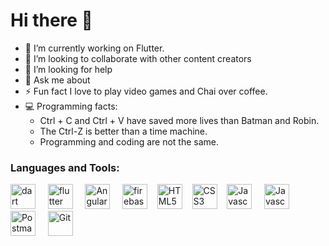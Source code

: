 ### 
<h1>Hi there 👋</h1>

- 🔭 I’m currently working on Flutter.
- 👯 I’m looking to collaborate with other content creators
- 🤔 I’m looking for help
- 💬 Ask me about
- ⚡ Fun fact I love to play video games and Chai over coffee.
- 💻 Programming facts: 
  - Ctrl + C and Ctrl + V have saved more lives than Batman and Robin.
  - The Ctrl-Z is better than a time machine.
  - Programming and coding are not the same.

### Languages and Tools:
<p align="left"><img src="https://www.vectorlogo.zone/logos/dartlang/dartlang-icon.svg" alt="dart" width="40" height="40"/> &nbsp; &nbsp;
   <img src="https://www.vectorlogo.zone/logos/flutterio/flutterio-icon.svg" alt="flutter" width="40" height="40"/> &nbsp; &nbsp; <img src="https://angular.io/assets/images/logos/angularjs/AngularJS-Shield.svg" alt="Angular" width="40" height="40"/> &nbsp; &nbsp;  <img src="https://www.vectorlogo.zone/logos/firebase/firebase-icon.svg" alt="firebase" width="40" height="40"/>&nbsp; &nbsp; <img src="https://cdn.pixabay.com/photo/2017/08/05/11/16/logo-2582748_1280.png" alt="HTML5" width="40" height="40"/>&nbsp; &nbsp; <img src="https://www.joykal.com/wp-content/uploads/2019/09/css3.png" alt="CSS3" width="40" height="40"/>&nbsp; &nbsp; <img src="https://upload.wikimedia.org/wikipedia/commons/thumb/9/99/Unofficial_JavaScript_logo_2.svg/768px-Unofficial_JavaScript_logo_2.svg.png" alt="Javascript" width="40" height="40"/> &nbsp; &nbsp; <img src="https://miro.medium.com/max/816/1*mn6bOs7s6Qbao15PMNRyOA.png" alt="Javascript" width="40" height="40"/>
&nbsp; &nbsp; <img src="https://res.cloudinary.com/postman/image/upload/t_team_logo/v1629869194/team/2893aede23f01bfcbd2319326bc96a6ed0524eba759745ed6d73405a3a8b67a8" alt="Postman" width="40" height="40"/> 
  &nbsp; &nbsp; <img src="https://git-scm.com/images/logos/downloads/Git-Icon-1788C.png" alt="Git" width="40" height="40"/>&nbsp; &nbsp;  </p>
   
<!--    <p><img align="right" src="https://github-readme-stats.vercel.app/api/top-langs?username=yashgoldar&show_icons=true&locale=en&layout=compact" alt="yashgoldar" /></p>

<p>&nbsp;<img align="right" src="https://github-readme-stats.vercel.app/api?username=yashgoldar&show_icons=true&locale=en" alt="yashgoldar" /></p>

<p><img align="right" src="https://github-readme-streak-stats.herokuapp.com/?user=yashgoldar&" alt="yashgoldar" /></p>

 -->
